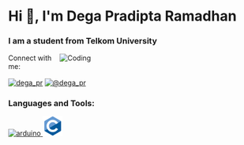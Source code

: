 <h1 align="left">Hi 👋, I'm Dega Pradipta Ramadhan</h1>
<h3 align="left">I am a student from Telkom University</h3>
<img align="right" alt="Coding" width="400" src="https://media.tenor.com/aF0ipAtOk9cAAAAM/spy-x-family-anya.gif"




<h3 align="left">Connect with me:</h3>
<p align="left">
<a href="https://linkedin.com/in/dega-pradipta-ramadhan-9b6230217" target="blank"><img align="center" src="https://raw.githubusercontent.com/rahuldkjain/github-profile-readme-generator/master/src/images/icons/Social/linked-in-alt.svg" alt="dega_pr" height="30" width="40" /></a>
<a href="https://instagram.com/dega_pr" target="blank"><img align="center" src="https://raw.githubusercontent.com/rahuldkjain/github-profile-readme-generator/master/src/images/icons/Social/instagram.svg" alt="@dega_pr" height="30" width="40" /></a>
</p>

<h3 align="left">Languages and Tools:</h3>
<p align="left"> <a href="https://www.arduino.cc/" target="_blank" rel="noreferrer"> <img src="https://cdn.worldvectorlogo.com/logos/arduino-1.svg" alt="arduino" width="40" height="40"/> </a> <a href="https://www.cprogramming.com/" target="_blank" rel="noreferrer"> <img src="https://raw.githubusercontent.com/devicons/devicon/master/icons/c/c-original.svg" alt="c" width="40" height="40"/> </a> </p>
